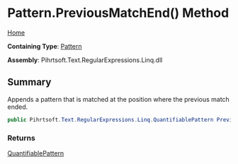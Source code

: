 # Pattern\.PreviousMatchEnd\(\) Method

[Home](../../../../../../README.md)

**Containing Type**: [Pattern](../README.md)

**Assembly**: Pihrtsoft\.Text\.RegularExpressions\.Linq\.dll

## Summary

Appends a pattern that is matched at the position where the previous match ended\.

```csharp
public Pihrtsoft.Text.RegularExpressions.Linq.QuantifiablePattern PreviousMatchEnd()
```

### Returns

[QuantifiablePattern](../../QuantifiablePattern/README.md)

